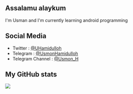 ## Assalamu alaykum 

I'm Usman and I'm currently learning android programming

## Social Media

- Twitter : [@UHamidulloh](https://twitter.com/UHamidulloh)
- Telegram : [@UsmonHamidulloh](https://t.me/UsmonHamidulloh)
- Telegram Channel : [@Usmon_H](https://t.me/Usmon_H)

## My GitHub stats

![](https://github-readme-stats.vercel.app/api?username=UsmonHamidulloh&count_private=true&show_icons=true&theme=react)
